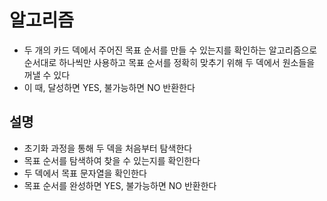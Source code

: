 # 알고리즘
- 두 개의 카드 덱에서 주어진 목표 순서를 만들 수 있는지를 확인하는 알고리즘으로 순서대로 하나씩만 사용하고 목표 순서를 정확히 맞추기 위해 두 덱에서 원소들을 꺼낼 수 있다
- 이 때, 달성하면 YES, 불가능하면 NO 반환한다

## 설명
- 초기화 과정을 통해 두 덱을 처음부터 탐색한다
- 목표 순서를 탐색하여 찾을 수 있는지를 확인한다
- 두 덱에서 목표 문자열을 확인한다
- 목표 순서를 완성하면 YES, 불가능하면 NO 반환한다
